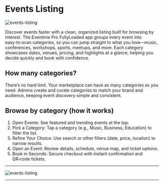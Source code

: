 # Events Listing

![events-listing](/images/v3/Supports-Mobile-&-Tablets-Image-14.webp "events-listing")

Discover events faster with a clean, organized listing built for browsing by interest. The Eventmie Pro FullyLoaded app groups every event into easy‑to‑scan categories, so you can jump straight to what you love—music, conferences, workshops, sports, meetups, and more. Each category showcases dates, venues, pricing, and highlights at a glance, helping you decide quickly and book with confidence.

## How many categories?
There’s no hard limit. Your marketplace can have as many categories as you need. Admins create and curate categories to match your brand and audience, keeping event discovery simple and consistent.

## Browse by category (how it works)
1. Open Events: See featured and trending events at the top.
2. Pick a Category: Tap a category (e.g., Music, Business, Education) to filter the list.
3. Refine Your Choice: Use search or other filters (date, price, location) to narrow results.
4. Open an Event: Review details, schedule, venue map, and ticket options.
5. Book in Seconds: Secure checkout with instant confirmation and QR‑code tickets.

---

![events-listing](/images/v3/Categorised-Events-Image-4.webp "events-listing")

---
